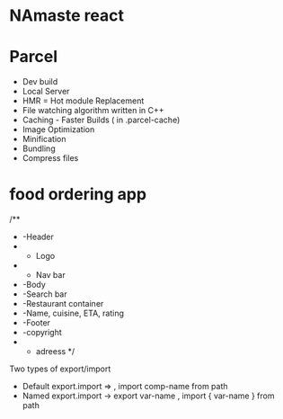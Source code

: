 # NAmaste react

# Parcel
- Dev build
- Local Server
- HMR = Hot module Replacement
- File watching algorithm written in C++
- Caching - Faster Builds ( in .parcel-cache)
- Image Optimization
- Minification
- Bundling
- Compress files

# food ordering app
/**
 * -Header
 *  - Logo
 *  - Nav bar
 * -Body
 *  -Search bar
 *  -Restaurant container
 *    -Name, cuisine, ETA, rating
 * -Footer
 *  -copyright
 *  - adreess
 */

 Two types of export/import
 - Default export.import => <export default comp-name> , import comp-name from path
 - Named export.import -> export var-name , import { var-name } from path